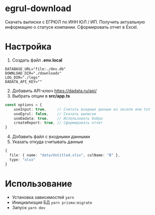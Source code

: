 # egrul-download

Скачать выписки с ЕГРЮЛ по ИНН ЮЛ / ИП.
Получить актуальную информацию о статусе компании.
Сформировать отчет в Excel.

# Настройка
1. Создать файл **.env.local**
```
DATABASE_URL="file:./dev.db"
DOWNLOAD_DIR="./downloads"
LOG_DIR="./logs"
DADATA_API_KEY=""
```
2. Добавить API-ключ https://dadata.ru/api/
3. Выбрать опции в **src/app.ts**

```ts
const options = {
    useInput: true,     // Считать входные данные из экселя или txt
    useEgrul: false,    // Скачать выписки
    useDadata: true,    // Использовать бобра
    createReport: true, // Сформировать отчет
}
```
4. Добавить файл с входными данными
5. Указать откуда считывать данные
```ts
{
  file: { name: "data/Untitled.xlsx", colName: "B" },
  type: "xlsx"
}
```

# Использование
* Установка зависимостей ```yarn```
* Инициализция БД ```yarn prisma:migrate```
* Запуск ```yarn dev```
